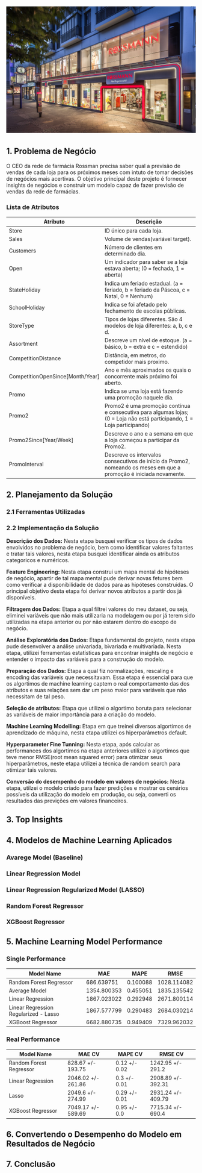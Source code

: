
# ![DataScienceInProduction](https://github.com/erickfog/DataScienceInProduction/blob/main/img/rossman_image.jpg)
## 1. Problema de Negócio

O CEO da rede de farmácia Rossman precisa saber qual a previsão de vendas de cada loja para os próximos meses com intuto de tomar decisões de negócios mais acertivas. O objetivo principal deste projeto é fornecer insights de negócios e construir um modelo capaz de fazer previsão de vendas da rede de farmácias. 

### Lista de Atributos
Atributo | Descrição
---------|----------
Store    | ID único para cada loja.
Sales    | Volume de vendas(variável target). 
Customers| Número de clientes em determinado dia.
Open       | Um indicador para saber se a loja estava aberta; (0 = fechada, 1 = aberta)
StateHoliday | Indica um feriado estadual. (a = feriado, b = feriado da Páscoa, c = Natal, 0 = Nenhum)
SchoolHoliday | Indica se foi afetado pelo fechamento de escolas públicas.
StoreType | Tipos de lojas diferentes. São 4 modelos de loja diferentes: a, b, c e d. 
Assortment | Descreve um nível de estoque. (a = básico, b = extra e c = estendido)
CompetitionDistance | Distância, em metros, do competidor mais proximo.
CompetitionOpenSince[Month/Year] | Ano e mês aproximados os quais o concorrente mais próximo foi aberto.
Promo | Indica se uma loja está fazendo uma promoção naquele dia.
Promo2 | Promo2 é uma promoção contínua e consecutiva para algumas lojas; (0 = Loja não está participando, 1 = Loja participando)
Promo2Since[Year/Week] | Descreve o ano e a semana em que a loja começou a participar da Promo2.
PromoInterval | Descreve os intervalos consecutivos de início da Promo2, nomeando os meses em que a promoção é iniciada novamente.

## 2. Planejamento da Solução

### 2.1 Ferramentas Utilizadas

### 2.2 Implementação da Solução

**Descrição dos Dados:**  Nesta etapa busquei verificar os tipos de dados envolvidos no problema de negócio, bem como identificar valores faltantes e tratar tais valores, nesta etapa busquei identificar ainda os atributos categoricos e numéricos.

**Feature Engineering:** Nesta etapa construi um mapa mental de hipóteses de negócio, apartir de tal mapa mental pude derivar novas fetures bem como verificar a disponibilidade de dados para as hipóteses construidas. O principal objetivo desta etapa foi derivar novos atributos a partir dos já disponíveis.

**Filtragem dos Dados:** Etapa a qual filtrei valores do meu dataset, ou seja, eliminei variáveis que não mais utilizaria na modelagem ou por já terem sido utilizadas na etapa anterior ou por não estarem dentro do escopo de negócio.

**Análise Exploratória dos Dados:** Etapa fundamental do projeto, nesta etapa pude desenvolver a análise univariada, bivariada e multivariada. Nesta etapa, utilizei ferramentas estatísticas para encontrar insights de negócio e entender o impacto das variáveis para a construção do modelo. 

**Preparação dos Dados:** Etapa a qual fiz normalizações, rescaling e encoding das variáveis que necessitavam. Essa etapa é essencial para que os algortimos de machine learning captem o real comportamento das dos atributos e suas relações sem dar um peso maior para variáveis que não necessitam de tal peso.

**Seleção de atributos:** Etapa que utilizei o algortimo boruta para selecionar as variáveis de maior importância para a criação do modelo.

**Machine Learning Modelling:** Etapa em que treinei diversos algortimos de aprendizado de máquina, nesta etapa utilizei os hiperparâmetros default.


**Hyperparameter Fine Tunning:** Nesta etapa, após calcular as performances dos algortimos na etapa anteriores utilizei o algortimos que teve menor RMSE(root mean squared error) para otimizar seus hiperparâmetros, neste etapa utilizei a técnica de random search para otimizar tais valores.


**Conversão do desempenho do modelo em valores de negócios:** Nesta etapa, utilzei o modelo criado para fazer predições e mostrar os cenários possíveis da utilização do modelo em produção, ou seja, converti os resultados das previções em valores financeiros.


## 3. Top Insights

## 4. Modelos de Machine Learning Aplicados

### Avarege Model (Baseline)
### Linear Regression Model
### Linear Regression Regularized Model (LASSO)
### Random Forest Regressor
### XGBoost Regressor

## 5. Machine Learning Model Performance

### Single Performance
Model Name |	MAE |	MAPE |	RMSE |
-----------|------|------|-------|
Random Forest Regressor |	686.639751 | 0.100088 |	1028.114082
Average Model	| 1354.800353 |	0.455051 |	1835.135542
Linear Regression |	1867.023022 |	0.292948 |	2671.800114
Linear Regression Regularized - Lasso	| 1867.577799 |	0.290483 | 2684.030214
XGBoost Regressor |	6682.880735 |	0.949409 |	7329.962032

### Real Performance

Model Name	| MAE CV	| MAPE CV	 | RMSE CV
------------|---------|----------|--------
Random Forest Regressor	| 828.67 +/- 193.75 |	0.12 +/- 0.02 |	1242.95 +/- 291.2
Linear Regression	| 2046.02 +/- 261.86 |	0.3 +/- 0.01 |	2908.89 +/- 392.31
Lasso |	2049.6 +/- 274.99 |	0.29 +/- 0.01	| 2931.24 +/- 409.79
XGBoost Regressor |	7049.17 +/- 589.69 |	0.95 +/- 0.0 |	7715.34 +/- 690.4

## 6. Convertendo o Desempenho do Modelo em Resultados de Negócio

## 7. Conclusão
